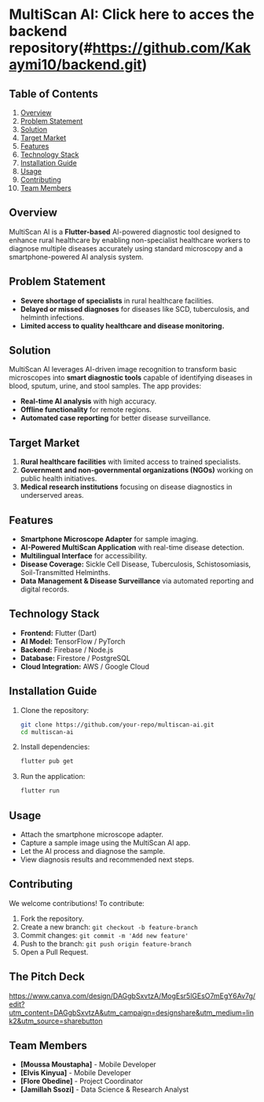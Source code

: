 # MultiScan AI: Click here to acces the backend repository(#https://github.com/Kakaymi10/backend.git)

## Table of Contents
1. [Overview](#overview)
2. [Problem Statement](#problem-statement)
3. [Solution](#solution)
4. [Target Market](#target-market)
5. [Features](#features)
6. [Technology Stack](#technology-stack)
7. [Installation Guide](#installation-guide)
8. [Usage](#usage)
9. [Contributing](#contributing)
10. [Team Members](#team-members)

## Overview
MultiScan AI is a **Flutter-based** AI-powered diagnostic tool designed to enhance rural healthcare by enabling non-specialist healthcare workers to diagnose multiple diseases accurately using standard microscopy and a smartphone-powered AI analysis system.

## Problem Statement
- **Severe shortage of specialists** in rural healthcare facilities.
- **Delayed or missed diagnoses** for diseases like SCD, tuberculosis, and helminth infections.
- **Limited access to quality healthcare and disease monitoring.**

## Solution
MultiScan AI leverages AI-driven image recognition to transform basic microscopes into **smart diagnostic tools** capable of identifying diseases in blood, sputum, urine, and stool samples. The app provides:
- **Real-time AI analysis** with high accuracy.
- **Offline functionality** for remote regions.
- **Automated case reporting** for better disease surveillance.

## Target Market
1. **Rural healthcare facilities** with limited access to trained specialists.
2. **Government and non-governmental organizations (NGOs)** working on public health initiatives.
3. **Medical research institutions** focusing on disease diagnostics in underserved areas.

## Features
- **Smartphone Microscope Adapter** for sample imaging.
- **AI-Powered MultiScan Application** with real-time disease detection.
- **Multilingual Interface** for accessibility.
- **Disease Coverage:** Sickle Cell Disease, Tuberculosis, Schistosomiasis, Soil-Transmitted Helminths.
- **Data Management & Disease Surveillance** via automated reporting and digital records.

## Technology Stack
- **Frontend:** Flutter (Dart)
- **AI Model:** TensorFlow / PyTorch
- **Backend:** Firebase / Node.js
- **Database:** Firestore / PostgreSQL
- **Cloud Integration:** AWS / Google Cloud

## Installation Guide
1. Clone the repository:
   ```sh
   git clone https://github.com/your-repo/multiscan-ai.git
   cd multiscan-ai
   ```
2. Install dependencies:
   ```sh
   flutter pub get
   ```
3. Run the application:
   ```sh
   flutter run
   ```

## Usage
- Attach the smartphone microscope adapter.
- Capture a sample image using the MultiScan AI app.
- Let the AI process and diagnose the sample.
- View diagnosis results and recommended next steps.

## Contributing
We welcome contributions! To contribute:
1. Fork the repository.
2. Create a new branch: `git checkout -b feature-branch`
3. Commit changes: `git commit -m 'Add new feature'`
4. Push to the branch: `git push origin feature-branch`
5. Open a Pull Request.

## The Pitch Deck
https://www.canva.com/design/DAGgbSxvtzA/MogEsr5lGEsO7mEgY6Av7g/edit?utm_content=DAGgbSxvtzA&utm_campaign=designshare&utm_medium=link2&utm_source=sharebutton

## Team Members
- **[Moussa Moustapha]** - Mobile Developer
- **[Elvis Kinyua]** - Mobile Developer
- **[Flore Obedine]** - Project Coordinator
- **[Jamillah Ssozi]** - Data Science & Research Analyst
